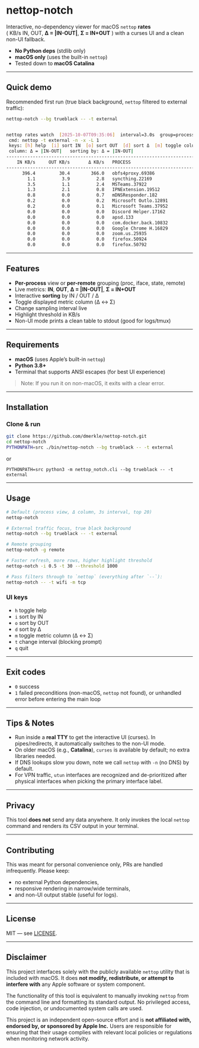 # nettop-notch

Interactive, no-dependency viewer for macOS `nettop` **rates**  
( KB/s IN, OUT, **Δ = |IN-OUT|**, **Σ = IN+OUT** ) with a curses UI and a clean non-UI fallback.

- **No Python deps** (stdlib only)
- **macOS only** (uses the built-in `nettop`)
- Tested down to **macOS Catalina**

---

## Quick demo

Recommended first run (true black background, `nettop` filtered to external traffic):

```bash
nettop-notch --bg trueblack -- -t external


nettop rates watch  [2025-10-07T09:35:06]  interval=3.0s  group=process  threshold=500.0 KB/s
 cmd: nettop -t external -n -x -L 1
 keys: [h] help  [i] sort IN  [o] sort OUT  [d] sort Δ  [m] toggle column (Δ↔SUM)  [t] change interval  [q] quit
 column: Δ = |IN-OUT|   sorting by: Δ = |IN-OUT|
-------------------------------------------------------------------------------------------------------------------------------------------------------------------------------------------------------------------------------------------------------------------------------
    IN KB/s     OUT KB/s       Δ KB/s   PROCESS                         IFACE(S)      STATE         CONNECTION
-------------------------------------------------------------------------------------------------------------------------------------------------------------------------------------------------------------------------------------------------------------------------------
      396.4         30.4        366.0   obfs4proxy.69386                en0           SynSent       89.99.36.84:8042  [+2 remotes, +2 sockets]
        1.1          3.9          2.8   syncthing.22169                 en1 (+2)      SynSent       fdbd:a32:9401:d69c:cb0:84f3:62a8:9037.22000  [+18 remotes, +27 sockets]
        3.5          1.1          2.4   MSTeams.37922                   en0           Established   2613:1026:3000:c9::7.443  [+3 remotes, +4 sockets]
        1.3          2.1          0.8   IPNExtension.19512              en0           Established   2916:4700:4700::1111.443  [+6 remotes, +6 sockets]
        0.8          0.0          0.7   mDNSResponder.182               bridge101 (+1)  -             *.*  [+1 remotes, +1 sockets]
        0.2          0.0          0.2   Microsoft Outlo.12891           en0           Established   15.69.239.78:443  [+4 remotes, +4 sockets]
        0.2          0.0          0.1   Microsoft Teams.37952           en0           Established   2603:1064:20::1ba.443  [+2 remotes, +2 sockets]
        0.0          0.0          0.0   Discord Helper.17162            en0           Established   162.159.236.234:443
        0.0          0.0          0.0   apsd.133                        en0           Established   17.57.147.56:5223
        0.0          0.0          0.0   com.docker.back.10832           en0 (+1)      Established   *:*  [+1 remotes, +2 sockets]
        0.0          0.0          0.0   Google Chrome H.16829           en0           Established   2001:648:504:2040::37.443  [+2 remotes, +3 sockets]
        0.0          0.0          0.0   zoom.us.25935                   en0           Established   2407:31c0:182::aa72:3489.443  [+3 remotes, +3 sockets]
        0.0          0.0          0.0   firefox.50924                   en0           Established   2a06:99c1:3108::ac40:94eb.443  [+3 remotes, +3 sockets]
        0.0          0.0          0.0   firefox.50792                   en0           Established   34.108.243.93:443  [+1 remotes, +1 sockets]
```

---

## Features

* **Per-process** view or **per-remote** grouping (proc, iface, state, remote)
* Live metrics: **IN**, **OUT**, **Δ = |IN-OUT|**, **Σ = IN+OUT**
* Interactive **sorting** by IN / OUT / Δ
* Toggle displayed metric column (Δ ↔ Σ)
* Change sampling interval live
* Highlight threshold in KB/s
* Non-UI mode prints a clean table to stdout (good for logs/tmux)

---

## Requirements

* **macOS** (uses Apple’s built-in `nettop`)
* **Python 3.8+**
* Terminal that supports ANSI escapes (for best UI experience)

> Note: If you run it on non-macOS, it exits with a clear error.

---

## Installation

### Clone & run

```bash
git clone https://github.com/dmerkle/nettop-notch.git
cd nettop-notch
PYTHONPATH=src ./bin/nettop-notch --bg trueblack -- -t external
```

or

```
PYTHONPATH=src python3 -m nettop_notch.cli --bg trueblack -- -t external
```

---

## Usage

```bash
# Default (process view, Δ column, 3s interval, top 20)
nettop-notch

# External traffic focus, true black background
nettop-notch --bg trueblack -- -t external

# Remote grouping
nettop-notch -g remote

# Faster refresh, more rows, higher highlight threshold
nettop-notch -i 0.5 -t 30 --threshold 1000

# Pass filters through to `nettop` (everything after `--`):
nettop-notch -- -t wifi -m tcp
```

### UI keys

* `h` toggle help
* `i` sort by IN
* `o` sort by OUT
* `d` sort by Δ
* `m` toggle metric column (Δ ↔ Σ)
* `t` change interval (blocking prompt)
* `q` quit

---

## Exit codes

* `0` success
* `1` failed preconditions (non-macOS, `nettop` not found), or unhandled error before entering the main loop

---

## Tips & Notes

* Run inside a **real TTY** to get the interactive UI (curses). In pipes/redirects, it automatically switches to the non-UI mode.
* On older macOS (e.g., **Catalina**), `curses` is available by default; no extra libraries needed.
* If DNS lookups slow you down, note we call `nettop` with `-n` (no DNS) by default.
* For VPN traffic, `utun` interfaces are recognized and de-prioritized after physical interfaces when picking the primary interface label.

---

## Privacy

This tool **does not** send any data anywhere. It only invokes the local `nettop` command and renders its CSV output in your terminal.

---

## Contributing

This was meant for personal convenience only, PRs are handled infrequently. 
Please keep:

* no external Python dependencies,
* responsive rendering in narrow/wide terminals,
* and non-UI output stable (useful for logs).

---

## License

MIT — see [LICENSE](LICENSE).

---

## Disclaimer

This project interfaces solely with the publicly available `nettop` utility that is included with macOS.
It does **not modify, redistribute, or attempt to interfere with** any Apple software or system component.

The functionality of this tool is equivalent to manually invoking `nettop` from the command line and formatting its standard output.
No privileged access, code injection, or undocumented system calls are used.

This project is an independent open-source effort and is **not affiliated with, endorsed by, or sponsored by Apple Inc.**
Users are responsible for ensuring that their usage complies with relevant local policies or regulations when monitoring network activity.

